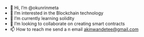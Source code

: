 - 👋 Hi, I’m @okunrinmeta
- 👀 I’m interested in the Blockchain technology
- 🌱 I’m currently learning solidity 
- 💞️ I’m looking to collaborate on creating smart contracts
- 📫 How to reach me send a n email akinwandetee@gmail.com

<!---
okunrinmeta/okunrinmeta is a ✨ special ✨ repository because its `README.md` (this file) appears on your GitHub profile.
You can click the Preview link to take a look at your changes.
--->
